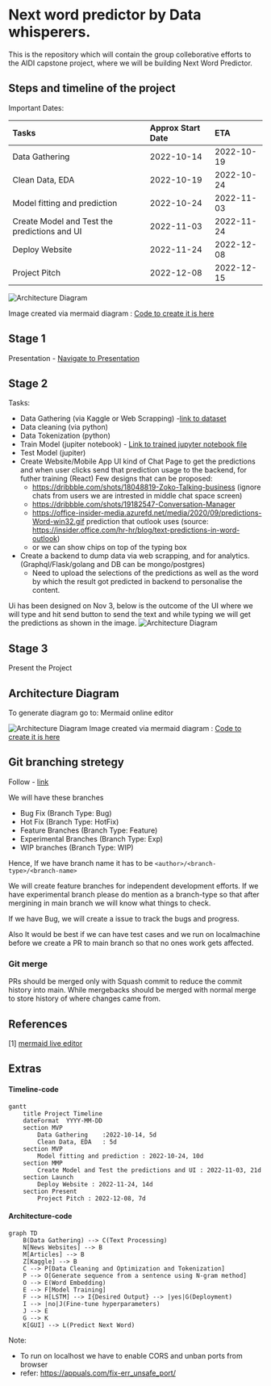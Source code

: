 # Next word predictor by Data whisperers.
This is the repository which will contain the group colleborative efforts to the AIDI capstone project, where we will be building Next Word Predictor.

## Steps and timeline of the project

Important Dates:

| Tasks | Approx Start Date | ETA |
| :---   | :--- | :--- |
|Data Gathering|2022-10-14 | 2022-10-19|
|Clean Data, EDA|2022-10-19 | 2022-10-24|
|Model fitting and prediction|2022-10-24 | 2022-11-03|
|Create Model and Test the predictions and UI|2022-11-03 | 2022-11-24|
|Deploy Website|2022-11-24 | 2022-12-08|
|Project Pitch|2022-12-08 | 2022-12-15|

![Architecture Diagram](./Assets/timeline.svg)

Image created via mermaid diagram : [Code to create it is here](#timeline-code)

## Stage 1
Presentation - [Navigate to Presentation](./Assets/Gifs/Next_word_predictor.pptx)



## Stage 2
Tasks:
- Data Gathering (via Kaggle or Web Scrapping) -[link to dataset](/Code/model_training/data/dataset.txt)
- Data cleaning (via python)
- Data Tokenization (python)
- Train Model (jupiter notebook) - [Link to trained jupyter notebook file](/Code/model_training/nextwordpredictor.ipynb)
- Test Model (jupiter)
- Create Website/Mobile App UI kind of Chat Page to get the predictions and when user clicks send that prediction usage to the backend, for futher training (React)
    Few designs that can be proposed:
    - https://dribbble.com/shots/18048819-Zoko-Talking-business (ignore chats from users we are intrested in middle chat space screen)
    - https://dribbble.com/shots/19182547-Conversation-Manager
    - https://office-insider-media.azurefd.net/media/2020/09/predictions-Word-win32.gif prediction that outlook uses (source: https://insider.office.com/hr-hr/blog/text-predictions-in-word-outlook)
    - or we can show chips on top of the typing box
- Create a backend to dump data via web scrapping, and for analytics. (Graphql/Flask/golang and DB can be mongo/postgres)
    - Need to upload the selections of the predictions as well as the word by which the result got predicted in backend to personalise the content.

Ui has been designed on Nov 3, below is the outcome of the UI where we will type and hit send button to send the text and while typing we will get the predictions as shown in the image.
    ![Architecture Diagram](./Assets/UIDesigned.png)


## Stage 3
Present the Project


## Architecture Diagram
To generate diagram go to:
Mermaid online editor

![Architecture Diagram](./Assets/ArchitectureFlow.svg)
Image created via mermaid diagram : [Code to create it is here](#architecture-code)


## Git branching stretegy
Follow - [link](https://codingsight.com/git-branching-naming-convention-best-practices/)

We will have these branches
- Bug Fix (Branch Type: Bug)
- Hot Fix (Branch Type: HotFix)
- Feature Branches (Branch Type: Feature)
- Experimental Branches (Branch Type: Exp)
- WIP branches (Branch Type: WIP)

Hence, If we have branch name it has to be
```<author>/<branch-type>/<branch-name>```

We will create feature branches for independent development efforts. If we have experimental branch please do mention as a branch-type so that after mergining in main branch we will know what things to check.

If we have Bug, we will create a issue to track the bugs and progress.

Also It would be best if we can have test cases and we run on localmachine before we create a PR to main branch so that no ones work gets affected.

### Git merge
PRs should be merged only with Squash commit to reduce the commit history into main. While mergebacks should be merged with normal merge to store history of where changes came from.


## References
[1] [mermaid live editor](https://mermaid.live/)

## Extras

#### Timeline-code 

```mermaid
gantt
    title Project Timeline
    dateFormat  YYYY-MM-DD
    section MVP
        Data Gathering    :2022-10-14, 5d
        Clean Data, EDA   : 5d
    section MVP
        Model fitting and prediction : 2022-10-24, 10d
    section MMP
        Create Model and Test the predictions and UI : 2022-11-03, 21d
    section Launch
        Deploy Website : 2022-11-24, 14d
    section Present
        Project Pitch : 2022-12-08, 7d
```

#### Architecture-code
```mermaid
graph TD
    B(Data Gathering) --> C(Text Processing)
    N[News Websites] --> B
    M[Articles] --> B
    Z[Kaggle] --> B
    C --> P[Data Cleaning and Optimization and Tokenization]
    P --> O[Generate sequence from a sentence using N-gram method]
    O --> E(Word Embedding)
    E --> F[Model Training]
    F --> H[LSTM] --> I{Desired Output} --> |yes|G(Deployment)
    I --> |no|J(Fine-tune hyperparameters)
    J --> E
    G --> K
    K[GUI] --> L(Predict Next Word)
```


Note:
- To run on localhost we have to enable CORS and unban ports from browser
- refer: https://appuals.com/fix-err_unsafe_port/